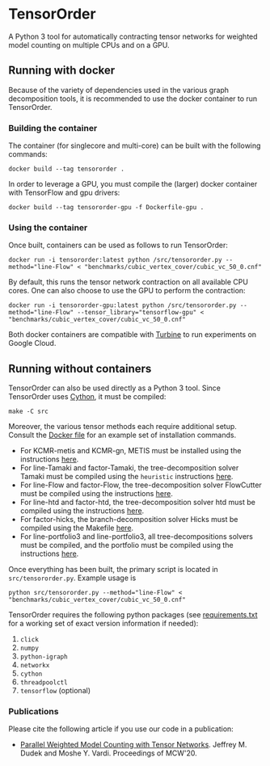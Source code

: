 # TensorOrder
A Python 3 tool for automatically contracting tensor networks for weighted model counting on multiple CPUs and on a GPU.

## Running with docker
Because of the variety of dependencies used in the various graph decomposition tools, it is recommended to use the docker container to run TensorOrder.

### Building the container
The container (for singlecore and multi-core) can be built with the following commands:
```
docker build --tag tensororder .
```

In order to leverage a GPU, you must compile the (larger) docker container with TensorFlow and gpu drivers:
```
docker build --tag tensororder-gpu -f Dockerfile-gpu .
```

### Using the container
Once built, containers can be used as follows to run TensorOrder:
```
docker run -i tensororder:latest python /src/tensororder.py --method="line-Flow" < "benchmarks/cubic_vertex_cover/cubic_vc_50_0.cnf"
```

By default, this runs the tensor network contraction on all available CPU cores. One can also choose to use the GPU to perform the contraction:
```
docker run -i tensororder-gpu:latest python /src/tensororder.py --method="line-Flow" --tensor_library="tensorflow-gpu" < "benchmarks/cubic_vertex_cover/cubic_vc_50_0.cnf"
```

Both docker containers are compatible with [Turbine](https://github.com/Kasekopf/Turbine) to run experiments on Google Cloud.


## Running without containers
TensorOrder can also be used directly as a Python 3 tool. Since TensorOrder uses [Cython](https://cython.org/), it must be compiled:
```
make -C src
```

Moreover, the various tensor methods each require additional setup. Consult the [Docker file](Dockerfile) for an example set of installation commands.
* For KCMR-metis and KCMR-gn, METIS must be installed using the instructions [here](src/tensorcsp).
* For line-Tamaki and factor-Tamaki, the tree-decomposition solver Tamaki must be compiled using the `heuristic` instructions [here](solvers/TCS-Meiji).
* For line-Flow and factor-Flow, the tree-decomposition solver FlowCutter must be compiled using the instructions [here](solvers/flow-cutter-pace17).
* For line-htd and factor-htd, the tree-decomposition solver htd must be compiled using the instructions [here](solvers/htd-master).
* For factor-hicks, the branch-decomposition solver Hicks must be compiled using the Makefile [here](solvers/hicks).
* For line-portfolio3 and line-portfolio3, all tree-decompositions solvers must be compiled, and the portfolio must be compiled using the instructions [here](solvers/portfolio).

Once everything has been built, the primary script is located in `src/tensororder.py`. Example usage is
```
python src/tensororder.py --method="line-Flow" < "benchmarks/cubic_vertex_cover/cubic_vc_50_0.cnf"
```

TensorOrder requires the following python packages (see [requirements.txt](requirements.txt) for a working set of exact version information if needed):
1. `click`
2. `numpy`
3. `python-igraph`
4. `networkx`
5. `cython`
6. `threadpoolctl`
7. `tensorflow` (optional)

### Publications
Please cite the following article if you use our code in a publication:

* [Parallel Weighted Model Counting with Tensor Networks](https://arxiv.org/abs/2006.15512). Jeffrey M. Dudek and Moshe Y. Vardi. Proceedings of MCW'20.
